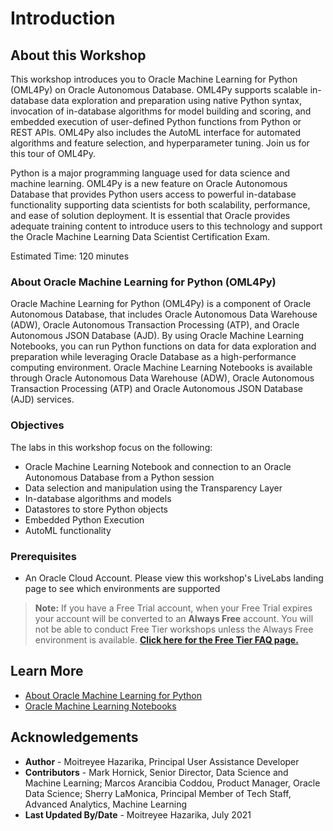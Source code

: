 # Introduction

## About this Workshop
This workshop introduces you to Oracle Machine Learning for Python (OML4Py) on Oracle Autonomous Database. OML4Py supports scalable in-database data exploration and preparation using native Python syntax, invocation of in-database algorithms for model building and scoring, and embedded execution of user-defined Python functions from Python or REST APIs. OML4Py also includes the AutoML interface for automated algorithms and feature selection, and hyperparameter tuning. Join us for this tour of OML4Py.

Python is a major programming language used for data science and machine learning. OML4Py is a new feature on Oracle Autonomous Database that provides Python users access to powerful in-database functionality supporting data scientists for both scalability, performance, and ease of solution deployment. It is essential that Oracle provides adequate training content to introduce users to this technology and support the Oracle Machine Learning Data Scientist Certification Exam.

Estimated Time: 120 minutes

### About Oracle Machine Learning for Python (OML4Py)
Oracle Machine Learning for Python (OML4Py) is a component of Oracle Autonomous Database, that includes Oracle Autonomous Data Warehouse (ADW), Oracle Autonomous Transaction Processing (ATP), and Oracle Autonomous JSON Database (AJD). By using Oracle Machine Learning Notebooks, you can run Python functions on data for data exploration and preparation while leveraging Oracle Database as a high-performance computing environment. Oracle Machine Learning Notebooks is available through Oracle Autonomous Data Warehouse (ADW), Oracle Autonomous Transaction Processing (ATP) and Oracle Autonomous JSON Database (AJD) services.

### Objectives

The labs in this workshop focus on the following:
* Oracle Machine Learning Notebook and connection to an Oracle Autonomous Database from a Python session
* Data selection and manipulation using the Transparency Layer
* In-database algorithms and models
* Datastores to store Python objects
* Embedded Python Execution
* AutoML functionality

### Prerequisites

- An Oracle Cloud Account. Please view this workshop's LiveLabs landing page to see which environments are supported

> **Note:** If you have a Free Trial account, when your Free Trial expires your account will be converted to an **Always Free** account. You will not be able to conduct Free Tier workshops unless the Always Free environment is available. **[Click here for the Free Tier FAQ page.](https://www.oracle.com/cloud/free/faq.html)**

## Learn More

* [About Oracle Machine Learning for Python](https://docs.oracle.com/en/database/oracle/machine-learning/oml4py/1/mlpug/about-oml4py.html#GUID-D00976CA-3663-4F32-A6A2-B6BF5A843ADC)
* [Oracle Machine Learning Notebooks](https://docs.oracle.com/en/database/oracle/machine-learning/oml-notebooks/)

## Acknowledgements
* **Author** - Moitreyee Hazarika, Principal User Assistance Developer
* **Contributors** -  Mark Hornick, Senior Director, Data Science and Machine Learning; Marcos Arancibia Coddou, Product Manager, Oracle Data Science; Sherry LaMonica, Principal Member of Tech Staff, Advanced Analytics, Machine Learning
* **Last Updated By/Date** - Moitreyee Hazarika, July 2021
